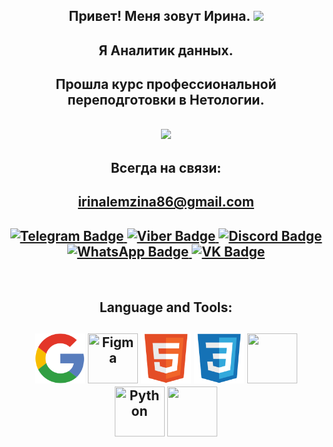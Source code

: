 <h2 align="center"> Привет! Меня зовут Ирина. <a href="https://daniilshat.ru/" target="_blank"> </a>
  <img src="https://media.giphy.com/media/hvRJCLFzcasrR4ia7z/giphy.gif" width="30px"/>
</h2>
<h2 align="center"> Я Аналитик данных. <a href="https://daniilshat.ru/" target="_blank"> </a>
</h2>
<h2 align="center"> Прошла курс профессиональной переподготовки в Нетологии. <a href="https://daniilshat.ru/" target="_blank"> </a>
</h2>
<h2 align="center"> <img src="https://media.istockphoto.com/id/1309831153/ru/векторная/панель-мониторинга-отличный-дизайн-для-любых-целей-сайта-шаблон-бизнес-инфографики.jpg?s=612x612&w=0&k=20&c=Q1sLIvl0T9oVC5_tXg6DtdfNpo_InIFvyvk2BjFHiA8=" width="300px"/>
</h2>

<h2 align="center"> Всегда на связи: 
</h2>
<h2 align="center">
 <p>
     <a href="mailto:irinalemzina86@gmail.com">irinalemzina86@gmail.com</a></p>
</h2>
<h2 align="center">
  <div id="badges">
    <a href="https://msng.link/o?9616340887=tg">
      <img src="https://img.shields.io/badge/Telegram-blue?logo=Telegram&logoColor=white" alt="Telegram Badge" width="100px"/>
    </a>
    <a href="https://viber.click/79616340887">
      <img src="https://img.shields.io/badge/Viber-violet?logo=Viber&logoColor=white" alt="Viber Badge" width="75px"/>
    </a>
    <a href="https://discord.gg/CYgdTssf">
      <img src="https://img.shields.io/badge/Discord-blue?logo=Discord&logoColor=white" alt="Discord Badge" width="90px"/>
    </a>
    <a href="https://msng.link/o?9616340887=wa"> 
      <img src="https://img.shields.io/badge/WhatsApp-green?logo=WhatsApp&logoColor=white" alt="WhatsApp Badge" width="110px"/>
    </a>
    <a href="https://msng.link/o?id10362199=vk"> 
      <img src="https://img.shields.io/badge/VK-blue?logo=VK&logoColor=white" alt="VK Badge" width="58px"/>
    </a>
  </div>
</h2>

<div id="header" align="center">
  <a>
    <img scr="https://www.istockphoto.com/ru/векторная/панель-мониторинга-отличный-дизайн-для-любых-целей-сайта-шаблон-бизнес-gm1309831153-399425704">
  </a>
</div>

<h2 align="center"> Language and Tools:
</h2>  
<h2 align="center">
  <div id="badges">
        <a>
      <img src="https://github.com/devicons/devicon/blob/master/icons/google/google-original.svg" width="80" height="80"/>
    </a>
    <a>
      <img src="https://cdn.jsdelivr.net/gh/devicons/devicon/icons/figma/figma-original.svg" title="Figma" width="80" height="80"/>
    </a>
    <a>
      <img src="https://github.com/devicons/devicon/blob/master/icons/html5/html5-original.svg" width="80" height="80"/>
    </a>
    <a>
      <img src="https://github.com/devicons/devicon/blob/master/icons/css3/css3-original.svg" width="80" height="80"/>
    </a>
    <a>
      <img src="https://cdn.jsdelivr.net/gh/devicons/devicon/icons/postgresql/postgresql-plain-wordmark.svg" width="80" height="80"/>
    </a>
     <a>
      <img src="https://cdn.jsdelivr.net/gh/devicons/devicon/icons/python/python-original-wordmark.svg" title="Python" width="80" height="80"/>
    </a>
    <a>
      <img src="https://cdn.jsdelivr.net/gh/devicons/devicon/icons/vscode/vscode-original.svg" width="80" height="80"/>
    </a>
  </div>
</h2>

